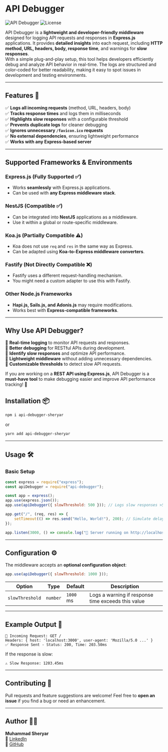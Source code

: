 # API Debugger  

![API Debugger](https://img.shields.io/badge/API-Debugger-blue.svg) ![License](https://img.shields.io/badge/License-MIT-green.svg)  

API Debugger is a **lightweight and developer-friendly middleware** designed for logging API requests and responses in **Express.js** applications. It provides **detailed insights** into each request, including **HTTP method, URL, headers, body, response time**, and warnings for **slow responses**.  
With a simple plug-and-play setup, this tool helps developers efficiently debug and analyze API behavior in real-time. The logs are structured and color-coded for better readability, making it easy to spot issues in development and testing environments.  

---

## **Features 🚀**  
✅ **Logs all incoming requests** (method, URL, headers, body)  
✅ **Tracks response times** and logs them in milliseconds  
✅ **Highlights slow responses** with a configurable threshold  
✅ **Prevents duplicate logs** for cleaner debugging  
✅ **Ignores unnecessary `/favicon.ico` requests**  
✅ **No external dependencies**, ensuring lightweight performance  
✅ **Works with any Express-based server**  

---

## **Supported Frameworks & Environments**  
### **Express.js (Fully Supported ✅)**  
- Works **seamlessly** with Express.js applications.  
- Can be used with **any Express middleware stack**.  

### **NestJS (Compatible ✅)**  
- Can be integrated into **NestJS** applications as a middleware.  
- Use it within a global or route-specific middleware.  

### **Koa.js (Partially Compatible ⚠️)**  
- Koa does not use `req` and `res` in the same way as Express.  
- Can be adapted using **Koa-to-Express middleware converters**.  

### **Fastify (Not Directly Compatible ❌)**  
- Fastify uses a different request-handling mechanism.  
- You might need a custom adapter to use this with Fastify.  

### **Other Node.js Frameworks**  
- **Hapi.js, Sails.js, and Adonis.js** may require modifications.  
- Works best with **Express-compatible frameworks**.  

---

## **Why Use API Debugger?**  
🔹 **Real-time logging** to monitor API requests and responses.  
🔹 **Better debugging** for RESTful APIs during development.  
🔹 **Identify slow responses** and optimize API performance.  
🔹 **Lightweight middleware** without adding unnecessary dependencies.  
🔹 **Customizable thresholds** to detect slow API requests.  

If you are working on a **REST API using Express.js**, API Debugger is a **must-have tool** to make debugging easier and improve API performance tracking! 🚀

## Installation 📦

```sh
npm i api-debugger-sheryar
```

or

```sh
yarn add api-debugger-sheryar
```

---

## Usage 🛠️

### **Basic Setup**

```javascript
const express = require("express");
const apiDebugger = require("api-debugger");

const app = express();
app.use(express.json());
app.use(apiDebugger({ slowThreshold: 500 })); // Logs slow responses >500ms

app.get("/", (req, res) => {
    setTimeout(() => res.send("Hello, World!"), 200); // Simulate delay
});

app.listen(3000, () => console.log("🚀 Server running on http://localhost:3000"));
```

---

## Configuration ⚙️
The middleware accepts an **optional configuration object**:

```javascript
app.use(apiDebugger({ slowThreshold: 1000 }));
```
| Option         | Type    | Default | Description |
|---------------|--------|---------|-------------|
| `slowThreshold` | `number` | `1000` ms | Logs a warning if response time exceeds this value |

---

## Example Output 📜
```
📡 Incoming Request: GET /
Headers: { host: 'localhost:3000', user-agent: 'Mozilla/5.0 ...' }
✅ Response Sent - Status: 200, Time: 203.50ms
```

If the response is slow:
```
⚠️ Slow Response: 1203.45ms
```

---

## Contributing 🤝
Pull requests and feature suggestions are welcome! Feel free to **open an issue** if you find a bug or need an enhancement.

---

## Author 👨‍💻
**Muhammad Sheryar**  
📧 [LinkedIn](https://pk.linkedin.com/in/httsheryar-ali-53349a219)  
🔗 [GitHub](https://github.com/Sheryar-bit)  

